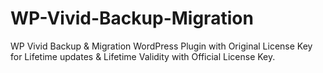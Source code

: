 # WP-Vivid-Backup-Migration
WP Vivid Backup &amp; Migration WordPress Plugin with Original License Key for Lifetime updates &amp; Lifetime Validity with Official License Key.
